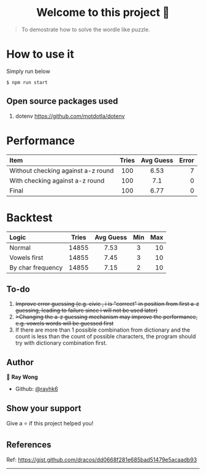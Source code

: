 <h1 align="center">Welcome to this project 👋</h1>
<p>
</p>

> To demostrate how to solve the wordle like puzzle.

# How to use it

Simply run below

`$ npm run start`

## Open source packages used

1. dotenv https://github.com/motdotla/dotenv

# Performance

| Item                               | Tries | Avg Guess | Error |
| :--------------------------------- | :---: | :-------: | ----: |
| Without checking against a-z round |  100  |   6.53    |     7 |
| With checking against a-z round    |  100  |    7.1    |     0 |
| Final                              |  100  |   6.77    |     0 |

# Backtest

| Logic             | Tries | Avg Guess | Min | Max |
| :---------------- | :---: | :-------: | :-: | --: |
| Normal            | 14855 |   7.53    |  3  |  10 |
| Vowels first      | 14855 |   7.45    |  3  |  10 |
| By char frequency | 14855 |   7.15    |  2  |  10 |

## To-do

1. <s>Improve error guessing (e.g. civic , i is "correct" in position from first a-z guessing, leading to failure since i will not be used later)</s>
2. <s>>Changing the a-z guessing mechanism may improve the performance, e.g. vowels words will be guessed first</s>
3. If there are more than 1 possible combination from dictionary and the count is less than the count of possible characters, the program should try with dictionary combination first.

## Author

👤 **Ray Wong**

- Github: [@rayhk6](https://github.com/rayhk6)

## Show your support

Give a ⭐️ if this project helped you!

## References

Ref: https://gist.github.com/dracos/dd0668f281e685bad51479e5acaadb93

---
